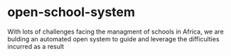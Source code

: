 # open-school-system
With lots of challenges facing the managment of schools in Africa, we are bulding an automated open system to guide and leverage the difficulties incurred as a result
